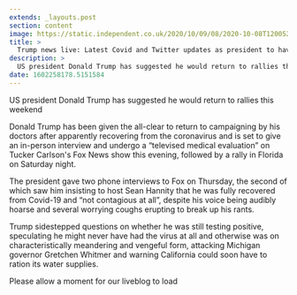 ```yaml
--- 
extends: _layouts.post 
section: content 
image: https://static.independent.co.uk/2020/10/09/08/2020-10-08T120052Z_443475486_RC2CEJ99SXKQ_RTRMADP_3_USA-ELECTION-DEBATE-PRESIDENTIAL.jpg 
title: > 
  Trump news live: Latest Covid and Twitter updates as president to have televised 'medical evaluation' on Fox News 
description: > 
  US president Donald Trump has suggested he would return to rallies this weekendDonald Trump has been given the all-clear to return to campaigning by his doctors after apparently recovering from the coronavirus and is set to give an in-person interview and undergo a “televised medical evaluation” on Tucker Carlson's Fox News show this evening, followed by a rally in Florida on Saturday night.The president gave two phone interviews to Fox on Thursday, the second of which saw him insisting to host Sean Hannity that he was fully recovered from Covid-19 and “not contagious at all”, despite his voice being audibly hoarse and several worrying coughs erupting to break up his rants.Trump sidestepped questions on whether he was still testing positive, speculating he might never have had the virus at all and otherwise was on characteristically meandering and vengeful form, attacking Michigan governor Gretchen Whitmer and warning California could soon have to ration its water supplies.Please allow a moment for our liveblog to load 
date: 1602258178.5151584 
--- 
```

US president Donald Trump has suggested he would return to rallies this weekend

Donald Trump has been given the all-clear to return to campaigning by his doctors after apparently recovering from the coronavirus and is set to give an in-person interview and undergo a “televised medical evaluation” on Tucker Carlson's Fox News show this evening, followed by a rally in Florida on Saturday night.

The president gave two phone interviews to Fox on Thursday, the second of which saw him insisting to host Sean Hannity that he was fully recovered from Covid-19 and “not contagious at all”, despite his voice being audibly hoarse and several worrying coughs erupting to break up his rants.

Trump sidestepped questions on whether he was still testing positive, speculating he might never have had the virus at all and otherwise was on characteristically meandering and vengeful form, attacking Michigan governor Gretchen Whitmer and warning California could soon have to ration its water supplies.

Please allow a moment for our liveblog to load